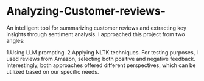 # Analyzing-Customer-reviews-
An intelligent tool for summarizing customer reviews and extracting key insights through sentiment analysis.
I approached this project from two angles:

1.Using LLM prompting.
2.Applying NLTK techniques.
For testing purposes, I used reviews from Amazon, selecting both positive and negative feedback. Interestingly, both approaches offered different perspectives, which can be utilized based on our specific needs.
